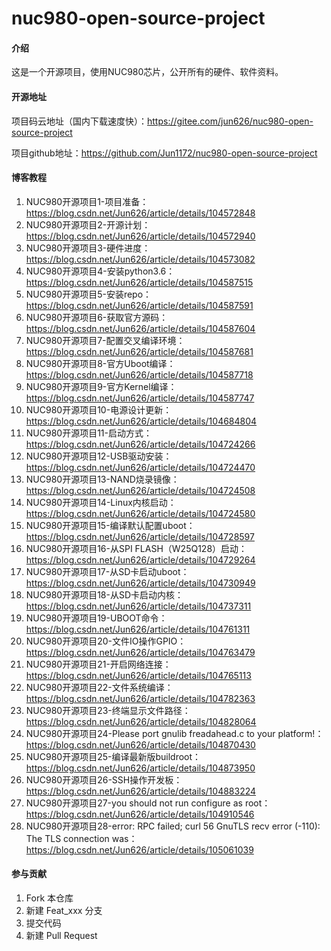 # nuc980-open-source-project

#### 介绍
这是一个开源项目，使用NUC980芯片，公开所有的硬件、软件资料。

#### 开源地址
项目码云地址（国内下载速度快）：https://gitee.com/jun626/nuc980-open-source-project

项目github地址：https://github.com/Jun1172/nuc980-open-source-project

#### 博客教程
1.  NUC980开源项目1-项目准备：https://blog.csdn.net/Jun626/article/details/104572848
2.  NUC980开源项目2-开源计划：https://blog.csdn.net/Jun626/article/details/104572940
3.  NUC980开源项目3-硬件进度：https://blog.csdn.net/Jun626/article/details/104573082
4.  NUC980开源项目4-安装python3.6：https://blog.csdn.net/Jun626/article/details/104587515
5.  NUC980开源项目5-安装repo：https://blog.csdn.net/Jun626/article/details/104587591
6.  NUC980开源项目6-获取官方源码：https://blog.csdn.net/Jun626/article/details/104587604
7.  NUC980开源项目7-配置交叉编译环境：https://blog.csdn.net/Jun626/article/details/104587681
8.  NUC980开源项目8-官方Uboot编译：https://blog.csdn.net/Jun626/article/details/104587718
9.  NUC980开源项目9-官方Kernel编译：https://blog.csdn.net/Jun626/article/details/104587747
10.  NUC980开源项目10-电源设计更新：https://blog.csdn.net/Jun626/article/details/104684804
11.  NUC980开源项目11-启动方式：https://blog.csdn.net/Jun626/article/details/104724266
12.  NUC980开源项目12-USB驱动安装：https://blog.csdn.net/Jun626/article/details/104724470
13.  NUC980开源项目13-NAND烧录镜像：https://blog.csdn.net/Jun626/article/details/104724508
14.  NUC980开源项目14-Linux内核启动：https://blog.csdn.net/Jun626/article/details/104724580
15.  NUC980开源项目15-编译默认配置uboot：https://blog.csdn.net/Jun626/article/details/104728597
16.  NUC980开源项目16-从SPI FLASH（W25Q128）启动：https://blog.csdn.net/Jun626/article/details/104729264
17.  NUC980开源项目17-从SD卡启动uboot：https://blog.csdn.net/Jun626/article/details/104730949
18.  NUC980开源项目18-从SD卡启动内核：https://blog.csdn.net/Jun626/article/details/104737311
19.  NUC980开源项目19-UBOOT命令：https://blog.csdn.net/Jun626/article/details/104761311
20.  NUC980开源项目20-文件IO操作GPIO：https://blog.csdn.net/Jun626/article/details/104763479
21.  NUC980开源项目21-开启网络连接：https://blog.csdn.net/Jun626/article/details/104765113
22.  NUC980开源项目22-文件系统编译：https://blog.csdn.net/Jun626/article/details/104782363
23.  NUC980开源项目23-终端显示文件路径：https://blog.csdn.net/Jun626/article/details/104828064
24.  NUC980开源项目24-Please port gnulib freadahead.c to your platform!：https://blog.csdn.net/Jun626/article/details/104870430
25.  NUC980开源项目25-编译最新版buildroot：https://blog.csdn.net/Jun626/article/details/104873950
26.  NUC980开源项目26-SSH操作开发板：https://blog.csdn.net/Jun626/article/details/104883224
27.  NUC980开源项目27-you should not run configure as root：https://blog.csdn.net/Jun626/article/details/104910546
28.  NUC980开源项目28-error: RPC failed; curl 56 GnuTLS recv error (-110): The TLS connection was：https://blog.csdn.net/Jun626/article/details/105061039

#### 参与贡献

1.  Fork 本仓库
2.  新建 Feat_xxx 分支
3.  提交代码
4.  新建 Pull Request

